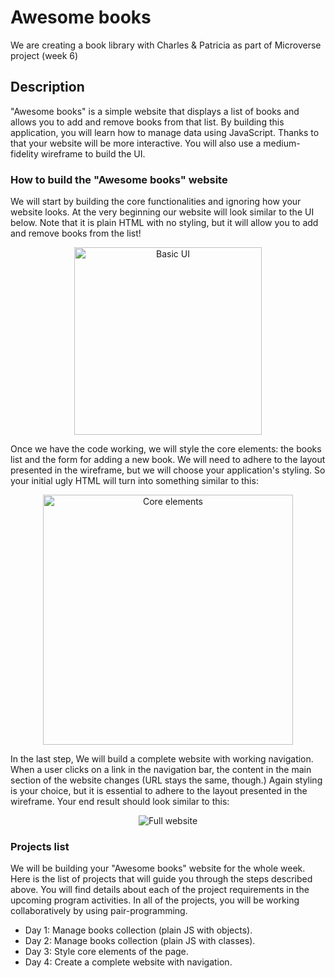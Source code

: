# Awesome books

We are creating a book library with Charles & Patricia as part of Microverse project (week 6)

## Description

"Awesome books" is a simple website that displays a list of books and allows you to add and remove books from that list.
By building this application, you will learn how to manage data using JavaScript. Thanks to that your website will be more interactive.
You will also use a medium-fidelity wireframe to build the UI.


### How to build the "Awesome books" website

We will start by building the core functionalities and ignoring how your website looks. At the very beginning our website will look similar to the UI below. Note that it is plain HTML with no styling, but it will allow you to add and remove books from the list!

<p align="center">
  <img src="https://github.com/microverseinc/curriculum-javascript/blob/main/books/images/awesome_books_basic_ui.png" alt="Basic UI" width="300px" />
</p>

Once we have the code working, we will style the core elements: the books list and the form for adding a new book. We will need to adhere to the layout presented in the wireframe, but we will choose your application's styling. So your initial ugly HTML will turn into something similar to this:

<p align="center">
  <img src="https://github.com/microverseinc/curriculum-javascript/blob/main/books/images/awesome_books_core_elements.png" alt="Core elements" width="400px"  />
</p>

In the last step, We will build a complete website with working navigation. When a user clicks on a link in the navigation bar, the content in the main section of the website changes (URL stays the same, though.) Again styling is your choice, but it is essential to adhere to the layout presented in the wireframe. Your end result should look similar to this:

<p align="center">
  <img src="https://github.com/microverseinc/curriculum-javascript/blob/main/books/images/awesome_books_full_website.png" alt="Full website" />
</p>

### Projects list

We will be building your "Awesome books" website for the whole week. Here is the list of projects that will guide you through the steps described above. You will find details about each of the project requirements in the upcoming program activities. In all of the projects, you will be working collaboratively by using pair-programming.

- Day 1: Manage books collection (plain JS with objects).
- Day 2: Manage books collection (plain JS with classes).
- Day 3: Style core elements of the page.
- Day 4: Create a complete website with navigation.
